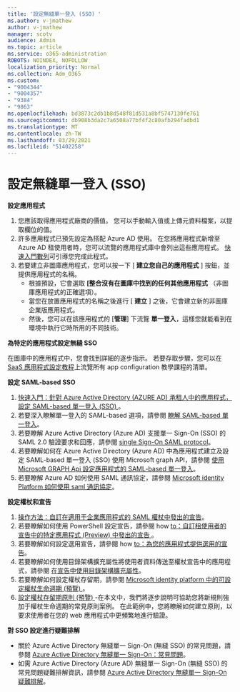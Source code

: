```yaml
---
title: '設定無縫單一登入 (SSO) '
ms.author: v-jmathew
author: v-jmathew
manager: scotv
audience: Admin
ms.topic: article
ms.service: o365-administration
ROBOTS: NOINDEX, NOFOLLOW
localization_priority: Normal
ms.collection: Adm_O365
ms.custom:
- "9004344"
- "9004357"
- "9384"
- "9863"
ms.openlocfilehash: bd3873c2db1b8d548f81d531a8bf5747130fe761
ms.sourcegitcommit: db908b3da2c7a6508a77bf4f2c80afb294fadbd1
ms.translationtype: MT
ms.contentlocale: zh-TW
ms.lasthandoff: 03/29/2021
ms.locfileid: "51402258"
---
```

# <a name="configure-seamless-single-sign-on-sso"></a>設定無縫單一登入 (SSO) 

**設定應用程式**

1. 您應該取得應用程式廠商的價值。 您可以手動輸入值或上傳元資料檔案，以提取欄位的值。
2. 許多應用程式已預先設定為搭配 Azure AD 使用。 在您將應用程式新增至 Azure AD 租使用者時，您可以流覽的應用程式庫中會列出這些應用程式。 [快速入門數列](https://docs.microsoft.com/azure/active-directory/manage-apps/add-application-portal-configure)可引導您完成此程式。
3. 若要建立非圖庫應用程式，您可以按一下 [ **建立您自己的應用程式** ] 按鈕，並提供應用程式的名稱。
    - 根據預設，它會選取 **[整合沒有在圖庫中找到的任何其他應用程式** （非圖庫應用程式的正確選項）。
    - 當您在放置應用程式的名稱之後進行 [ **建立** ] 之後，它會建立新的非圖庫企業版應用程式。
    - 然後，您可以在該應用程式的 [**管理**] 下流覽 **單一登入**，這樣您就能看到在環境中執行它時所用的不同技術。

**為特定的應用程式設定無縫 SSO**

在圖庫中的應用程式中，您會找到詳細的逐步指示。 若要存取步驟，您可以在 [SaaS 應用程式設定教程](https://docs.microsoft.com/azure/active-directory/saas-apps/tutorial-list)上流覽所有 app configuration 教學課程的清單。

**設定 SAML-based SSO**

1. [快速入門：針對 Azure Active Directory (AZURE AD) 承租人中的應用程式，設定 SAML-based 單一登入 (SSO) ](https://docs.microsoft.com/azure/active-directory/manage-apps/add-application-portal-setup-sso)。
2. 若要深入瞭解單一登入的 SAML-based 選項，請參閱 [瞭解 SAML-based 單一登入](https://docs.microsoft.com/azure/active-directory/manage-apps/configure-saml-single-sign-on)。
3. 若要瞭解 Azure Active Directory (Azure AD) 支援單一 Sign-On (SSO) 的 SAML 2.0 驗證要求和回應，請參閱 [single Sign-On SAML protocol](https://docs.microsoft.com/azure/active-directory/develop/single-sign-on-saml-protocol)。
4. 若要瞭解如何在 Azure Active Directory (Azure AD) 中為應用程式建立及設定 SAML-based 單一登入 (SSO) 使用 Microsoft graph API，請參閱 [使用 Microsoft GRAPH Api 設定應用程式的 SAML-based 單一登入](https://docs.microsoft.com/graph/application-saml-sso-configure-api)。
5. 若要瞭解 Azure AD 如何使用 SAML 通訊協定，請參閱 [Microsoft identity Platform 如何使用 saml 通訊協定](https://docs.microsoft.com/azure/active-directory/develop/active-directory-saml-protocol-reference)。

**設定權杖和宣告**

1. [操作方法：自訂在適用于企業應用程式的 SAML 權杖中發出的宣告](https://docs.microsoft.com/azure/active-directory/develop/active-directory-saml-claims-customization)。
2. 若要瞭解如何使用 PowerShell 設定宣告，請參閱 how [to：自訂租使用者的宣告中的特定應用程式 (Preview) 中發出的宣告 ](https://docs.microsoft.com/azure/active-directory/develop/active-directory-claims-mapping)。
3. 若要瞭解如何設定選用宣告，請參閱 how [to：為您的應用程式提供選用的宣告](https://docs.microsoft.com/azure/active-directory/develop/active-directory-optional-claims)。
4. 若要瞭解如何使用目錄架構擴充屬性將使用者資料傳送至權杖宣告中的應用程式，請參閱 [在宣告中使用目錄架構擴充屬性](https://docs.microsoft.com/azure/active-directory/develop/active-directory-schema-extensions)。
5. 若要瞭解如何設定權杖存留期，請參閱 [Microsoft identity platform 中的可設定權杖生命週期 (預覽) ](https://docs.microsoft.com/azure/active-directory/develop/active-directory-configurable-token-lifetimes)。
6. [設定權杖存留期原則 (預覽) ](https://docs.microsoft.com/azure/active-directory/develop/configure-token-lifetimes) -在本文中，我們將逐步說明可協助您將新規則強加于權杖生命週期的常見原則案例。 在此範例中，您將瞭解如何建立原則，以要求使用者在您的 web 應用程式中更頻繁地進行驗證。

**對 SSO 設定進行疑難排解**

- 關於 Azure Active Directory 無縫單一 Sign-On (無縫 SSO) 的常見問題，請參閱 [Azure Active Directory 無縫單一 Sign-On：常見問題](https://docs.microsoft.com/azure/active-directory/hybrid/how-to-connect-sso-faq)。
- 如需 Azure Active Directory (Azure AD) 無縫單一 Sign-On (無縫 SSO) 的常見問題疑難排解資訊，請參閱 [Azure Active Directory 無縫單一 Sign-On 疑難排解](https://docs.microsoft.com/azure/active-directory/hybrid/tshoot-connect-sso)。
